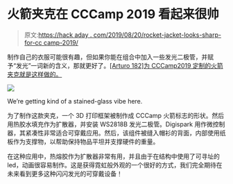 # 火箭夹克在 CCCamp 2019 看起来很帅

> 原文:[https://hack aday . com/2019/08/20/rocket-jacket-looks-sharp-for-cc camp-2019/](https://hackaday.com/2019/08/20/rocket-jacket-looks-sharp-for-cccamp-2019/)

制作自己的衣服可能很有趣，但如果你能在组合中加入一些发光二极管，并赋予“发光”一词新的含义，那就更好了。[[Arturo 182]为 CCCamp2019 定制的火箭夹克就是这样做的。](https://hackaday.io/project/167191-cccamp-2019-led-rocket-jacket)

![](../Images/8c86016ae3865234c9d95cbec20c2f70.png)

We’re getting kind of a stained-glass vibe here.

为了制作这款夹克，一个 3D 打印框架被制作成 CCCamp 火箭标志的形状。然后用热胶水填充作为扩散器，并安装 WS2818B 发光二极管。Digispark 用作微控制器，其紧凑性非常适合可穿戴应用。然后，该组件被缝入帽衫的背面，内部使用纸板作为支撑物，以帮助保持物品平坦并支撑硬件的重量。

在这种应用中，热熔胶作为扩散器非常有用，并且由于在结构中使用了可寻址的 led，动画很容易制作。这是获得霓虹般外观的一个很好的方式，我们完全期待在未来看到更多这种闪闪发光的可穿戴设备！